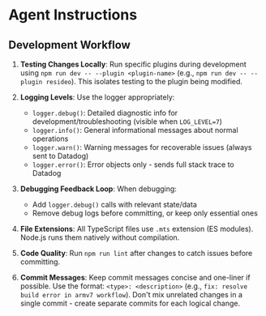 # Agent Instructions

## Development Workflow

1. **Testing Changes Locally**: Run specific plugins during development using `npm run dev -- --plugin <plugin-name>` (e.g., `npm run dev -- --plugin resideo`). This isolates testing to the plugin being modified.

2. **Logging Levels**: Use the logger appropriately:
   - `logger.debug()`: Detailed diagnostic info for development/troubleshooting (visible when `LOG_LEVEL=7`)
   - `logger.info()`: General informational messages about normal operations
   - `logger.warn()`: Warning messages for recoverable issues (always sent to Datadog)
   - `logger.error()`: Error objects only - sends full stack trace to Datadog

3. **Debugging Feedback Loop**: When debugging:
   - Add `logger.debug()` calls with relevant state/data
   - Remove debug logs before committing, or keep only essential ones

4. **File Extensions**: All TypeScript files use `.mts` extension (ES modules). Node.js runs them natively without compilation.

5. **Code Quality**: Run `npm run lint` after changes to catch issues before committing.

6. **Commit Messages**: Keep commit messages concise and one-liner if possible. Use the format: `<type>: <description>` (e.g., `fix: resolve build error in armv7 workflow`). Don't mix unrelated changes in a single commit - create separate commits for each logical change.
